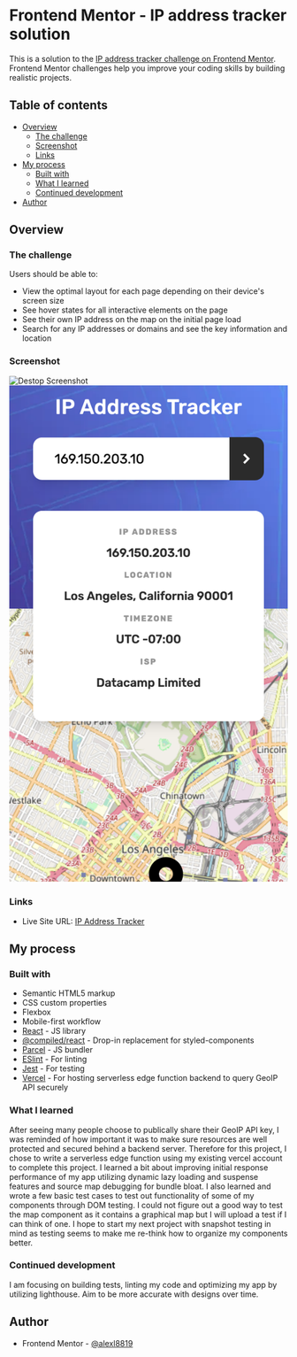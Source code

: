 # Frontend Mentor - IP address tracker solution

This is a solution to the [IP address tracker challenge on Frontend Mentor](https://www.frontendmentor.io/challenges/ip-address-tracker-I8-0yYAH0). Frontend Mentor challenges help you improve your coding skills by building realistic projects. 

## Table of contents

- [Overview](#overview)
  - [The challenge](#the-challenge)
  - [Screenshot](#screenshot)
  - [Links](#links)
- [My process](#my-process)
  - [Built with](#built-with)
  - [What I learned](#what-i-learned)
  - [Continued development](#continued-development)
- [Author](#author)

## Overview

### The challenge

Users should be able to:

- View the optimal layout for each page depending on their device's screen size
- See hover states for all interactive elements on the page
- See their own IP address on the map on the initial page load
- Search for any IP addresses or domains and see the key information and location

### Screenshot

![Destop Screenshot](./screenshots/desktop-screenshot.png)
![Mobile Screenshot](./screenshots/mobile-screenshot.png)

### Links

- Live Site URL: [IP Address Tracker](https://ip-address-tracker-rho-mauve.vercel.app/)

## My process

### Built with

- Semantic HTML5 markup
- CSS custom properties
- Flexbox
- Mobile-first workflow
- [React](https://reactjs.org/) - JS library
- [@compiled/react](https://compiledcssinjs.com/) - Drop-in replacement for styled-components
- [Parcel](https://parceljs.org/) - JS bundler
- [ESlint](https://eslint.org/) - For linting
- [Jest](https://jestjs.io/) - For testing
- [Vercel](https://vercel.com/) - For hosting serverless edge function backend to query GeoIP API securely

### What I learned

After seeing many people choose to publically share their GeoIP API key, I was reminded of how important it was to make sure resources are well protected and secured behind a backend server. Therefore for this project, I chose to write a serverless edge function using my existing vercel account to complete this project. I learned a bit about improving initial response performance of my app utilizing dynamic lazy loading and suspense features and source map debugging for bundle bloat. I also learned and wrote a few basic test cases
to test out functionality of some of my components through DOM testing. I could not figure out a good way to test the map component
as it contains a graphical map but I will upload a test if I can think of one. I hope to start my next project with snapshot testing in mind as testing seems to make me re-think
how to organize my components better.

### Continued development

I am focusing on building tests, linting my code and optimizing my app by utilizing lighthouse. Aim to be more accurate with designs over time.

## Author

- Frontend Mentor - [@alexl8819](https://www.frontendmentor.io/profile/alexl8819)
